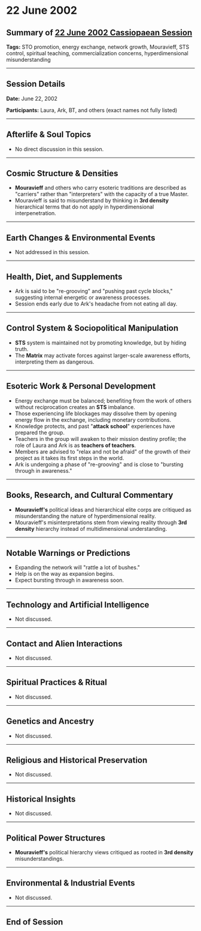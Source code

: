 # 22 June 2002

## Summary of [22 June 2002 Cassiopaean Session](https://cassiopaea.org/forum/threads/session-22-june-2002.21638/)

**Tags:** STO promotion, energy exchange, network growth, Mouravieff, STS control, spiritual teaching, commercialization concerns, hyperdimensional misunderstanding

---

## Session Details

**Date:** June 22, 2002

**Participants:** Laura, Ark, BT, and others (exact names not fully listed)

---

## Afterlife & Soul Topics

- No direct discussion in this session.

---

## Cosmic Structure & Densities

- **Mouravieff** and others who carry esoteric traditions are described as "carriers" rather than "interpreters" with the capacity of a true Master.
- Mouravieff is said to misunderstand by thinking in **3rd density** hierarchical terms that do not apply in hyperdimensional interpenetration.

---

## Earth Changes & Environmental Events

- Not addressed in this session.

---

## Health, Diet, and Supplements

- Ark is said to be "re-grooving" and "pushing past cycle blocks," suggesting internal energetic or awareness processes.
- Session ends early due to Ark's headache from not eating all day.

---

## Control System & Sociopolitical Manipulation

- **STS** system is maintained not by promoting knowledge, but by hiding truth.
- The **Matrix** may activate forces against larger-scale awareness efforts, interpreting them as dangerous.

---

## Esoteric Work & Personal Development

- Energy exchange must be balanced; benefiting from the work of others without reciprocation creates an **STS** imbalance.
- Those experiencing life blockages may dissolve them by opening energy flow in the exchange, including monetary contributions.
- Knowledge protects, and past "**attack school**" experiences have prepared the group.
- Teachers in the group will awaken to their mission destiny profile; the role of Laura and Ark is as **teachers of teachers**.
- Members are advised to "relax and not be afraid" of the growth of their project as it takes its first steps in the world.
- Ark is undergoing a phase of "re-grooving" and is close to "bursting through in awareness."

---

## Books, Research, and Cultural Commentary

- **Mouravieff's** political ideas and hierarchical elite corps are critiqued as misunderstanding the nature of hyperdimensional reality.
- Mouravieff's misinterpretations stem from viewing reality through **3rd density** hierarchy instead of multidimensional understanding.

---

## Notable Warnings or Predictions

- Expanding the network will "rattle a lot of bushes."
- Help is on the way as expansion begins.
- Expect bursting through in awareness soon.

---

## Technology and Artificial Intelligence

- Not discussed.

---

## Contact and Alien Interactions

- Not discussed.

---

## Spiritual Practices & Ritual

- Not discussed.

---

## Genetics and Ancestry

- Not discussed.

---

## Religious and Historical Preservation

- Not discussed.

---

## Historical Insights

- Not discussed.

---

## Political Power Structures

- **Mouravieff's** political hierarchy views critiqued as rooted in **3rd density** misunderstandings.

---

## Environmental & Industrial Events

- Not discussed.

---

## End of Session